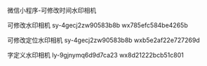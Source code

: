微信小程序-可修改时间水印相机

可修改水印相机
sy-4gecj2zw90583b8b
wx785efc584be4265b

可修改定位水印相机
sy-4gecj2zw90583b8b
wxb5e2af22e727269d

字定义水印相机
ly-9gjnymq6d9d7ca23
wx8d21222bcb51c801
